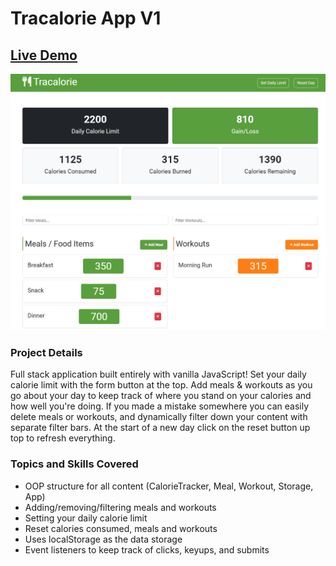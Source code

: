# Tracalorie App V1

## [Live Demo](https://js-tracalorie-v1-gdbecker.netlify.app/)

!["HomePage"](HomePage.png)

### Project Details

Full stack application built entirely with vanilla JavaScript! Set your daily calorie limit with the form button at the top. Add meals & workouts as you go about your day to keep track of where you stand on your calories and how well you're doing. If you made a mistake somewhere you can easily delete meals or workouts, and dynamically filter down your content with separate filter bars. At the start of a new day click on the reset button up top to refresh everything.

### Topics and Skills Covered

- OOP structure for all content (CalorieTracker, Meal, Workout, Storage, App)
- Adding/removing/filtering meals and workouts
- Setting your daily calorie limit
- Reset calories consumed, meals and workouts
- Uses localStorage as the data storage
- Event listeners to keep track of clicks, keyups, and submits
